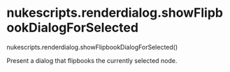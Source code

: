 # nukescripts.renderdialog.showFlipbookDialogForSelected
nukescripts.renderdialog.showFlipbookDialogForSelected()

Present a dialog that flipbooks the currently selected node.